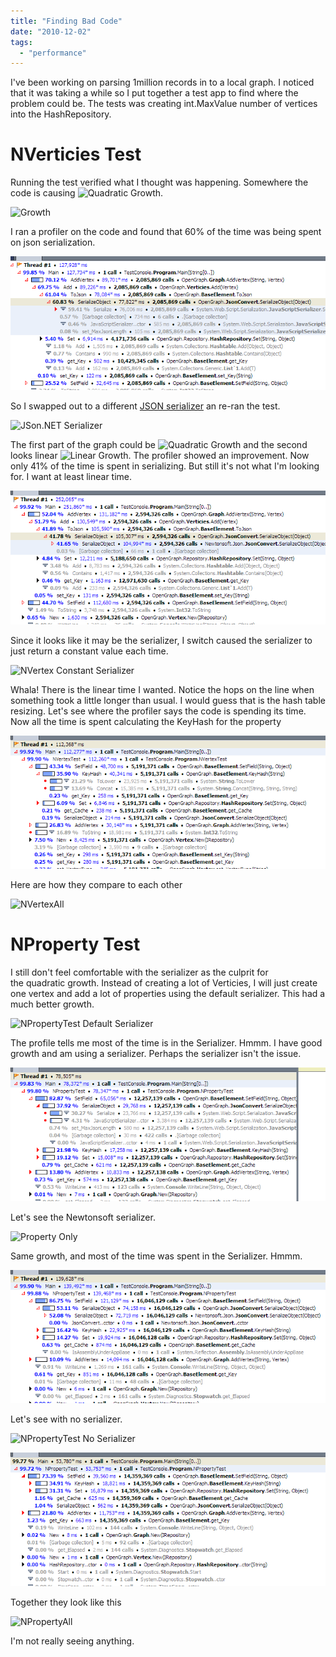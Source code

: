 ```yaml
---
title: "Finding Bad Code"
date: "2010-12-02"
tags: 
  - "performance"
---
```


I've been working on parsing 1million records in to a local graph. I noticed that it was taking a while so I put together a test app to find where the problem could be. The tests was creating int.MaxValue number of vertices into the HashRepository.

# NVerticies Test

Running the test verified what I thought was happening. Somewhere the code is causing ![](http://chart.apis.google.com/chart?cht=tx&chl=O(n^2) "Quadratic Growth").

![](http://chart.apis.google.com/chart?chxt=x,y&chs=300x225&cht=s&chds=0,169,0,6013,0,100&chd=t:13,14,15,25,26,27,38,39,40,47,48,49,87,88,89,117,118,119,129,130,131,138,139,140,167,168,169|38,43,50,137,148,159,302,320,339,485,507,529,1656,1694,1732,2965,3016,3066,3585,3637,3689,4078,4137,4195,5874,5940,6008|84,23,69,81,47,94,60,93,64,54 "Growth")

﻿﻿I ran a profiler on the code and found that 60% of the time was being spent on json serialization.

[![](images/CropperCapture86.png "Profiler")](http://127.0.0.1:4000/imgs/uploads/2010/12/CropperCapture86.png)

So I swapped out to a different [JSON serializer](http://json.codeplex.com/) an re-ran the test.

![](http://chart.apis.google.com/chart?chxt=x,y&chs=300x225&cht=s&chds=5,51,0,316,0,100&chd=t:-1,-1,-1,-1,5,6,7,8,9,10,11,12,13,14,15,16,17,18,19,20,21,22,23,24,25,26,27,28,29,30,31,32,33,34,35,36,37,38,39,40,41,42,43,44,45,46,47,48,49,50,-1|0,2,3,5,8,10,12,16,19,22,25,29,32,37,42,46,51,56,60,65,72,77,82,87,92,96,104,112,120,128,137,144,152,160,168,179,187,195,203,212,221,230,239,247,255,263,275,284,292,300,308,316|84,23,69,81,47,94,60,93,64,54 "JSon.NET Serializer")

The first part of the graph could be ![](http://chart.apis.google.com/chart?cht=tx&chl=O(n^2) "Quadratic Growth") and the second looks linear ![](http://chart.apis.google.com/chart?cht=tx&chl=O(n) "Linear Growth"). The profiler showed an improvement. Now only 41% of the time is spent in serializing. But still it's not what I'm looking for. I want at least linear time.

[![](images/CropperCapture88.png "Newtonsoft JSon Serializer")](http://127.0.0.1:4000/imgs/uploads/2010/12/CropperCapture88.png)

Since it looks like it may be the serializer, I switch caused the serializer to just return a constant value each time.

![](http://chart.apis.google.com/chart?chxt=x,y&chs=300x225&cht=s&chds=0,50,0,100,0,100&chd=t:0,1,2,3,4,5,6,7,8,9,10,11,12,13,14,15,16,17,18,19,20,21,22,23,24,25,26,27,28,29,30,31,32,33,34,35,36,37,38,39,40,41,42,43,44,45,46,47,48,49,50,-1|0,1,3,4,5,7,8,10,12,13,15,16,18,21,23,25,26,28,30,31,33,36,37,39,41,44,49,51,53,56,58,60,62,64,66,68,70,73,75,77,79,82,84,86,88,90,92,94,100,-1,-1,-1|84,23,69,81,47,94,60,93,64,54 "NVertex Constant Serializer")

Whala! There is the linear time I wanted. Notice the hops on the line when something took a little longer than usual. I would guess that is the hash table resizing. Let's see where the profiler says the code is spending its time. Now all the time is spent calculating the KeyHash for the property

[![](images/CropperCapture1.png "NVertiecies Constant Serializer Profile Output")](http://127.0.0.1:4000/imgs/uploads/2010/12/CropperCapture1.png)

Here are how they compare to each other

![](http://chart.apis.google.com/chart?chs=440x220&cht=lxy&chco=3072F3,FF0000,FF9900&chds=0,50,0,375,0,50,0,375,0,50,0,370&chd=t:-1|0,1,3,4,5,7,8,10,12,13,15,16,18,21,23,25,26,28,30,31,33,36,37,39,41,44,49,51,53,56,58,60,62,64,66,68,70,73,75,77,79,82,84,86,88,90,92,94,100,102,105|-1|0,2,4,6,8,10,13,16,19,23,27,30,33,37,41,46,50,54,60,64,69,74,78,83,87,92,97,104,110,116,123,129,136,145,151,158,165,172,179,185,192,202,217,230,250,270,281,297,323,343,365|-1|0,2,3,5,8,10,12,16,19,22,25,29,32,37,42,46,51,56,60,65,72,77,82,87,92,96,104,112,120,128,137,144,152,160,168,179,187,195,203,212,221,230,239,247,255,263,275,284,292,300,308&chdl=No+Serializer|Default|Newton&chdlp=b&chls=2,4,1|1|1&chma=5,5,5,25|0,5 "NVertexAll")

# NProperty Test

I still don't feel comfortable with the serializer as the culprit for the quadratic growth. Instead of creating a lot of Verticies, I will just create one vertex and add a lot of properties using the default serializer. This had a much better growth.

![](http://chart.apis.google.com/chart?chxt=x,y&chs=300x225&cht=s&chds=0,50,0,100,0,100&chd=t:0,1,2,3,4,5,6,7,8,9,10,11,12,13,14,15,16,17,18,19,20,21,22,23,24,25,26,27,28,29,30,31,32,33,34,35,36,37,38,39,40,41,42,43,44,45,46,47,48,49,50,-1|0,1,3,4,5,7,8,10,12,13,15,16,18,21,23,25,26,28,30,31,33,36,37,39,41,44,49,51,53,56,58,60,62,64,66,68,70,73,75,77,79,82,84,86,88,90,92,94,100,-1,-1,-1|84,23,69,81,47,94,60,93,64,54 "NPropertyTest Default Serializer")

The profile tells me most of the time is in the Serializer. Hmmm. I have good growth and am using a serializer. Perhaps the serializer isn't the issue.

[![](images/CropperCapture2.png "NPropertyTest Default Serializer Profiler")](http://127.0.0.1:4000/imgs/uploads/2010/12/CropperCapture2.png)

Let's see the Newtonsoft serializer.

![](http://chart.apis.google.com/chart?chxt=x,y&chs=300x225&cht=s&chds=25,202,0,100,0,100&chd=t:26,29,32,34,36,38,41,43,44,46,48,49,51,52,54,55,57,59,61,63,65,67,68,70,72,73,75,77,79,81,82,84,87,88,90,91,96,97,100,102,103,105,107,109,111,113,115,116,118,121,123,125,127,128,130,131,133,134,135,137,140,142,143,145,146,147,149,150,151,152,154,155,157,158,160,161,163,165,166,168,170,172,173,175,177,179,180,182,183,185,186,187,189,191,192,195,196,198,199,200,202|0,1,2,3,4,5,6,7,8,9,10,11,12,13,14,15,16,17,18,19,20,21,22,23,24,25,26,27,28,29,30,31,32,33,34,35,36,37,38,39,40,41,42,43,44,45,46,47,48,49,50,51,52,53,54,55,56,57,58,59,60,61,62,63,64,65,66,67,68,69,70,71,72,73,74,75,76,77,78,79,80,81,82,83,84,85,86,87,88,89,90,91,92,93,94,95,96,97,98,99,100|84,23,69,81,47,94,60,93,64,54 "Property Only")

Same growth, and most of the time was spent in the Serializer. Hmmm.

![](images/CropperCapture89.png "Newtonsoft and NProperty")

Let's see with no serializer.

![](http://chart.apis.google.com/chart?chxt=x,y&chs=300x225&cht=s&chds=0,100,0,38,0,100&chd=t:0,1,2,3,4,5,6,7,8,9,10,11,12,13,14,15,16,17,18,19,20,21,22,23,24,25,26,27,28,29,30,31,32,33,34,35,36,37,38,39,40,41,42,43,44,45,46,47,48,49,50,51,52,53,54,55,56,57,58,59,60,61,62,63,64,65,66,67,68,69,70,71,72,73,74,75,76,77,78,79,80,81,82,83,84,85,86,87,88,89,90,91,92,93,94,95,96,97,98,99,100|0,1,1,1,2,2,2,3,3,3,4,4,5,5,5,6,6,7,7,7,8,8,9,9,9,10,10,10,11,11,12,12,12,13,13,13,14,14,14,15,15,16,16,16,17,17,18,18,18,19,19,19,20,20,21,21,22,22,22,23,23,23,24,24,25,25,26,26,26,27,27,27,28,28,28,29,29,29,30,30,30,31,31,32,32,32,33,33,33,34,34,35,35,35,36,36,36,37,37,37,38|84,23,69,81,47,94,60,93,64,54 "NPropertyTest No Serializer")

[![](images/CropperCapture3.png "NPropertyTest No Serializer Profiler")](http://127.0.0.1:4000/imgs/uploads/2010/12/CropperCapture3.png)

Together they look like this

![](http://chart.apis.google.com/chart?chs=440x220&cht=lxy&chco=3072F3,FF0000,FF9900&chds=0,100,0,65,0,100,0,65,0,100,-5,65&chd=t:-1|0.2,0.6,1,1.3,1.7,2,2.4,2.7,3,3.4,3.8,4.2,4.6,5,5.5,5.8,6.1,6.6,7,7.3,7.7,8.2,8.6,9,9.4,9.7,10,10.4,10.8,11.2,11.6,11.9,12.2,12.7,13,13.4,13.8,14.1,14.5,14.8,15.2,15.6,16,16.4,16.8,17.2,17.5,17.9,18.2,18.6,19,19.4,19.9,20.3,20.7,21.1,21.5,21.9,22.4,22.7,23.1,23.4,23.9,24.3,24.6,25.1,25.6,26,26.3,26.7,27.1,27.4,27.8,28.1,28.4,28.8,29.1,29.5,29.8,30.1,30.5,30.8,31.2,31.6,31.9,32.2,32.6,33,33.5,33.8,34.2,34.6,34.9,35.3,35.7,36.1,36.5,36.8,37.2,37.5,37.8|-1|0.3,1,1.8,2.7,3.4,4.2,4.8,5.5,6.1,6.8,7.3,7.9,8.7,9.3,9.8,10.5,11.3,11.9,12.7,13.2,13.9,14.7,15.3,15.9,16.5,17.1,17.7,18.3,18.8,19.4,20,20.6,21.2,21.8,22.5,23.1,23.7,24.3,24.9,25.8,26.3,26.9,27.9,28.5,29.1,29.6,30.1,30.7,31.2,31.8,32.4,33.3,34,34.7,35.4,35.9,36.7,37.2,37.9,38.7,39.2,39.9,40.4,41,41.7,42.4,43,43.5,44.1,44.8,45.5,46.2,47.2,47.9,48.5,49,49.7,50.3,50.8,51.4,52,52.6,53.3,54.1,54.6,55.3,55.9,56.5,57,57.7,58.3,58.9,59.4,60,60.5,61.1,61.6,62.2,62.9,63.8,64.7|-1|2.6,2.9,3.2,3.4,3.6,3.8,4.1,4.3,4.4,4.6,4.8,4.9,5.1,5.2,5.4,5.5,5.7,5.9,6.1,6.3,6.5,6.7,6.8,7,7.2,7.3,7.5,7.7,7.9,8.1,8.2,8.4,8.7,8.8,9,9.1,9.6,9.7,10,10.2,10.3,10.5,10.7,10.9,11.1,11.3,11.5,11.6,11.8,12.1,12.3,12.5,12.7,12.8,13,13.1,13.3,13.4,13.5,13.7,14,14.2,14.3,14.5,14.6,14.7,14.9,15,15.1,15.2,15.4,15.5,15.7,15.8,16,16.1,16.3,16.5,16.6,16.8,17,17.2,17.3,17.5,17.7,17.9,18,18.2,18.3,18.5,18.6,18.7,18.9,19.1,19.2,19.5,19.6,19.8,19.9,20,20.2&chdl=No+Serializer|Default|Newton&chdlp=b&chls=2,4,1|1|1&chma=5,5,5,25 "NPropertyAll")

I'm not really seeing anything.
